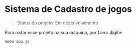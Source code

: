 <h1>Sistema de Cadastro de jogos</h1>


>Status do projeto: Em desenvolvimento

Para rodar esse projeto na sua máquina, por favor digite:

```
node app.js
```
